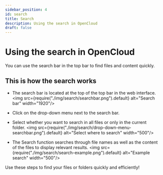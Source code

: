 ```yaml
---
sidebar_position: 4
id: search
title: Search
description: Using the search in OpenCloud
draft: false
---
```


# Using the search in OpenCloud

You can use the search bar in the top bar to find files and content quickly.

## This is how the search works

- The search bar is located at the top of the top bar in the web interface.
  <img src={require("./img/search/searchbar.png").default} alt="Search bar" width="1920"/>

- Click on the drop-down menu next to the search bar.
- Select whether you want to search in all files or only in the current folder.
  <img src={require("./img/search/drop-down-menu-searchbar.png").default} alt="Select where to search" width="500"/>
- The Search function searches through file names as well as the content of the files to display relevant results.
  <img src={require("./img/search/search-example.png").default} alt="Example search" width="500"/>

Use these steps to find your files or folders quickly and efficiently!
